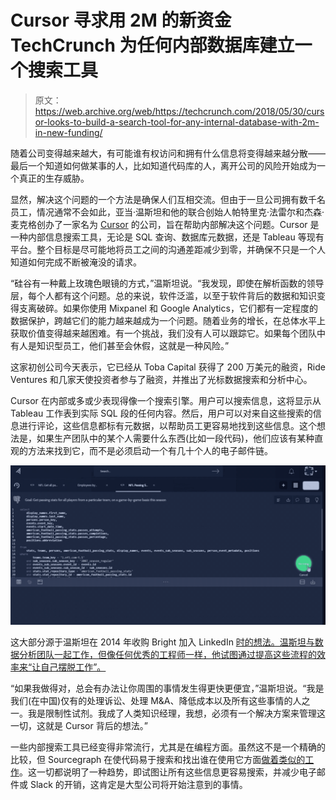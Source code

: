 # Cursor 寻求用 2M 的新资金 TechCrunch 为任何内部数据库建立一个搜索工具

> 原文：<https://web.archive.org/web/https://techcrunch.com/2018/05/30/cursor-looks-to-build-a-search-tool-for-any-internal-database-with-2m-in-new-funding/>

随着公司变得越来越大，有可能谁有权访问和拥有什么信息将变得越来越分散——最后一个知道如何做某事的人，比如知道代码库的人，离开公司的风险开始成为一个真正的生存威胁。

显然，解决这个问题的一个方法是确保人们互相交流。但由于一旦公司拥有数千名员工，情况通常不会如此，亚当·温斯坦和他的联合创始人帕特里克·法雷尔和杰森·麦克格创办了一家名为 [Cursor](https://web.archive.org/web/20221025222035/https://www.cursor.com/) 的公司，旨在帮助内部解决这个问题。Cursor 是一种内部信息搜索工具，无论是 SQL 查询、数据库元数据，还是 Tableau 等现有平台。整个目标是尽可能地将员工之间的沟通差距减少到零，并确保不只是一个人知道如何完成不断被淹没的请求。

“硅谷有一种戴上玫瑰色眼镜的方式，”温斯坦说。“我发现，即使在解析函数的领导层，每个人都有这个问题。总的来说，软件泛滥，以至于软件背后的数据和知识变得支离破碎。如果你使用 Mixpanel 和 Google Analytics，它们都有一定程度的数据保护，跨越它们的能力越来越成为一个问题。随着业务的增长，在总体水平上获取价值变得越来越困难。有一个挑战，我们没有人可以跟踪它。如果每个团队中有人是知识型员工，他们甚至会休假，这就是一种风险。”

这家初创公司今天表示，它已经从 Toba Capital 获得了 200 万美元的融资，Ride Ventures 和几家天使投资者参与了融资，并推出了光标数据搜索和分析中心。

Cursor 在内部或多或少表现得像一个搜索引擎。用户可以搜索信息，这将显示从 Tableau 工作表到实际 SQL 段的任何内容。然后，用户可以对来自这些搜索的信息进行评论，这些信息都标有元数据，以帮助员工更容易地找到这些信息。这个想法是，如果生产团队中的某个人需要什么东西(比如一段代码)，他们应该有某种直观的方法来找到它，而不是必须启动一个有几十个人的电子邮件链。

![](img/d31a17bc0fbf793ad7e6cee877d01997.png)

这大部分源于温斯坦在 2014 年收购 Bright 加入 LinkedIn [时的想法。温斯坦与数据分析团队一起工作，但像任何优秀的工程师一样，他试图通过提高这些流程的效率来“让自己摆脱工作”。](https://web.archive.org/web/20221025222035/https://techcrunch.com/2014/02/06/linkedin-snatches-up-data-savvy-job-search-startup-bright-com-for-120m-in-its-largest-acquisition-to-date/)

“如果我做得对，总会有办法让你周围的事情发生得更快更便宜，”温斯坦说。“我是我们(在中国)仅有的处理诉讼、处理 M&A、降低成本以及所有这些事情的人之一。我是限制性试剂。我成了人类知识经理，我想，必须有一个解决方案来管理这一切，这就是 Cursor 背后的想法。”

一些内部搜索工具已经变得非常流行，尤其是在编程方面。虽然这不是一个精确的比较，但 Sourcegraph 在使代码易于搜索和找出谁在使用它方面[做着类似的工作](https://web.archive.org/web/20221025222035/https://techcrunch.com/2017/10/06/sourcegraph-raises-20m-bring-more-live-collaboration-to-programming/)。这一切都说明了一种趋势，即试图让所有这些信息更容易搜索，并减少电子邮件或 Slack 的开销，这肯定是大型公司将开始注意到的事情。